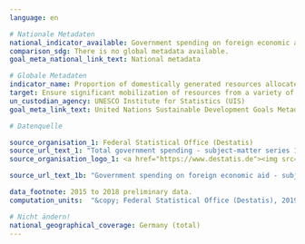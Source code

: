 ```yaml
---
language: en

# Nationale Metadaten
national_indicator_available: Government spending on foreign economic aid (COFOG group 01.2)
comparison_sdg: There is no global metadata available.
goal_meta_national_link_text: National metadata

# Globale Metadaten
indicator_name: Proportion of domestically generated resources allocated by the government directly to poverty reduction programmes
target: Ensure significant mobilization of resources from a variety of sources, including through enhanced development cooperation, in order to provide adequate and predictable means for developing countries, in particular least developed countries, to implement programmes and policies to end poverty in all its dimensions
un_custodian_agency: UNESCO Institute for Statistics (UIS)
goal_meta_link_text: United Nations Sustainable Development Goals Metadata

# Datenquelle

source_organisation_1: Federal Statistical Office (Destatis)
source_url_text_1: "Total government spending - subject-matter series 18, series 1.4 (Only available in German)"
source_organisation_logo_1: <a href="https://www.destatis.de"><img src="https://g205sdgs.github.io/sdg-indicators/public/LogosEn/destatis.png" alt="Logo Destatis" /></a>

source_url_text_1b: "Government spending on foreign economic aid - subject-matter series 18, series 1.4 (Only available in German)"

data_footnote: 2015 to 2018 preliminary data.
computation_units:  "&copy; Federal Statistical Office (Destatis), 2019"

# Nicht ändern!
national_geographical_coverage: Germany (total)
---
```

